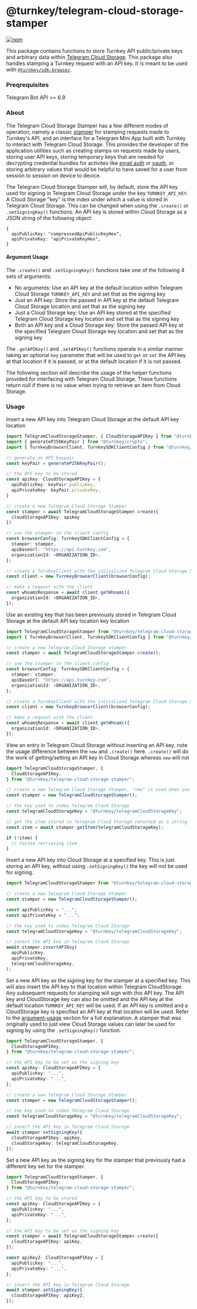 # @turnkey/telegram-cloud-storage-stamper

[![npm](https://img.shields.io/npm/v/@turnkey/telegram-cloud-storage-stamper?color=%234C48FF)](https://www.npmjs.com/package/@turnkey/telegram-cloud-storage-stamper)

This package contains functions to store Turnkey API public/private keys and arbitrary data within [Telegram Cloud Storage](https://core.telegram.org/bots/webapps#cloudstorage). This package also handles stamping a Turnkey request with an API key. It is meant to be used with [`@turnkey/sdk-browser`](https://www.npmjs.com/package/@turnkey/sdk-browser).

### Preqrequisites

Telegram Bot API >= 6.9

### About

The Telegram Cloud Storage Stamper has a few different modes of operation, namely a classic [stamper](https://docs.turnkey.com/developer-reference/api-overview/stamps) for stamping requests made to Turnkey's API, and an interface for a Telegram Mini App built with Turnkey to interact with Telegram Cloud Storage. This provides the developer of the application utilities such as creating stamps on requests made by users, storing user API keys, storing temporary keys that are needed for decrypting credential bundles for activites like [email auth](https://docs.turnkey.com/features/email-auth) or [oauth](https://docs.turnkey.com/features/oauth), or storing arbitrary values that would be helpful to have saved for a user from session to session on device to device.

The Telegram Cloud Storage Stamper will, by default, store the API key used for signing in Telegram Cloud Storage under the key `TURNKEY_API_KEY`. A Cloud Storage "key" is the index under which a value is stored in Telegram Cloud Storage. This can be changed when using the `.create()` or `.setSigningKey()` functions. An API key is stored within Cloud Storage as a JSON string of the following object:

```
{
  apiPublicKey: "compressedApiPublicKeyHex",
  apiPrivateKey: "apiPrivateKeyHex",
}
```

#### Argument Usage

The `.create()` and `.setSigningKey()` functions take one of the following 4 sets of arguments:

- No arguments: Use an API key at the default location within Telegram Cloud Storage `TURNKEY_API_KEY` and set that as the signing key
- Just an API key: Store the passed in API key at the default Telegram Cloud Storage location and set that as the signing key
- Just a Cloud Storage key: Use an API key stored at the specified Telegram Cloud Storage key location and set that as the signing key
- Both an API key and a Cloud Storage key: Store the passed API key at the specified Telegram Cloud Storage key location and set that as the signing key

The `.getAPIKey()` and `.setAPIKey()` functions operate in a similar manner taking an optional `key` parameter that will be used to `get` or `set` the API key at that location if it is passed, or at the default location if it is not passed.

The following section will describe the usage of the helper functions provided for interfacing with Telegram Cloud Storage. These functions return null if there is no value when trying to retrieve an item from Cloud Storage.

### Usage

Insert a new API key into Telegram Cloud Storage at the default API key location

```ts
import TelegramCloudStorageStamper, { CloudStorageAPIKey } from "@turnkey/telegram-cloud-storage-stamper";
import { generateP256KeyPair } from "@turnkey/crypto";
import { TurnkeyBrowserClient, TurnkeySDKClientConfig } from "@turnkey/sdk-browser";

// generate an API keypair
const keyPair = generateP256KeyPair();

// the API key to be stored
const apiKey: CloudStorageAPIKey = {
  apiPublicKey: keyPair.publicKey,
  apiPrivateKey: keyPair.privateKey,
}

// create a new Telegram Cloud Storage Stamper
const stamper = await TelegramCloudStorageStamper.create({
  cloudStorageAPIKey: apiKey
})

// use the stamper in the client config
const browserConfig: TurnkeySDKClientConfig = {
  stamper: stamper,
  apiBaseUrl: "https://api.turnkey.com",
  organizationId: <ORGANIZATION_ID>,
};

// create a TurnkeyClient with the initialized Telegram Cloud Storage Stamper
const client = new TurnkeyBrowserClient(browserConfig);

// make a request with the client
const whoamiResponse = await client.getWhoami({
  organizationId: <ORGANIZATION_ID>,
});
```

Use an existing key that has been previously stored in Telegram Cloud Storage at the default API key location key location

```ts
import TelegramCloudStorageStamper from "@turnkey/telegram-cloud-storage-stamper";
import { TurnkeyBrowserClient, TurnkeySDKClientConfig } from "@turnkey/sdk-browser";

// create a new Telegram Cloud Storage stamper
const stamper = await TelegramCloudStorageStamper.create();

// use the stamper in the client config
const browserConfig: TurnkeySDKClientConfig = {
  stamper: stamper,
  apiBaseUrl: "https://api.turnkey.com",
  organizationId: <ORGANIZATION_ID>,
};

// create a TurnkeyClient with the initialized Telegram Cloud Storage Stamper
const client = new TurnkeyBrowserClient(browserConfig);

// make a request with the client
const whoamiResponse = await client.getWhoami({
  organizationId: <ORGANIZATION_ID>,
});
```

View an entry in Telegram Cloud Storage without inserting an API key, note the usage difference between the `new` and `.create()` here. `.create()` will do the work of getting/setting an API key in Cloud Storage whereas `new` will not

```ts
import TelegramCloudStorageStamper, {
  CloudStorageAPIKey,
} from "@turnkey/telegram-cloud-storage-stamper";

// create a new Telegram Cloud Storage Stamper, "new" is used when you don't want to store or retrieve any API keys, and just need an interface into Cloud Storage
const stamper = new TelegramCloudStorageStamper();

// the key used to index Telegram Cloud Storage
const telegramCloudStorageKey = "@turnkey/telegramCloudStorageKey";

// get the item stored in Telegram Cloud Storage returned as a string
const item = await stamper.getItem(telegramCloudStorageKey);

if (!item) {
  // failed retrieving item
}
```

Insert a new API key into Cloud Storage at a specified key. This is just storing an API key, without using `.setSigningKey()` the key will not be used for signing.

```ts
import TelegramCloudStorageStamper from "@turnkey/telegram-cloud-storage-stamper";

// create a new Telegram Cloud Storage Stamper
const stamper = new TelegramCloudStorageStamper();

const apiPublicKey = "...";
const apiPrivateKey = "...";

// the key used to index Telegram Cloud Storage
const telegramCloudStorageKey = "@turnkey/telegramCloudStorageKey";

// insert the API key in Telegram Cloud Storage
await stamper.insertAPIKey(
  apiPublicKey,
  apiPrivateKey,
  telegramCloudStorageKey,
);
```

Set a new API key as the signing key for the stamper at a specified key. This will also insert the API key to that location within Telegram CloudStorage. Any subsequent requests for stamping will sign with this API key. The API key and CloudStorage key can also be omitted and the API key at the default location `TURNKEY_API_KEY` will be used. If an API key is omitted and a CloudStorage key is specified an API key at that location will be used. Refer to the [argument-usage](#argument-usage) section for a full explanation. A stamper that was originally used to just view Cloud Storage values can later be used for signing by using the `.setSigningKey()` function.

```ts
import TelegramCloudStorageStamper, {
  CloudStorageAPIKey,
} from "@turnkey/telegram-cloud-storage-stamper";

// the API key to be set as the signing key
const apiKey: CloudStorageAPIKey = {
  apiPublicKey: "...",
  apiPrivateKey: "...",
};

// create a new Telegram Cloud Storage Stamper
const stamper = new TelegramCloudStorageStamper();

// the key used to index Telegram Cloud Storage
const telegramCloudStorageKey = "@turnkey/telegramCloudStorageKey";

// insert the API key in Telegram Cloud Storage
await stamper.setSigningKey({
  cloudStorageAPIKey: apiKey,
  cloudStorageKey: telegramCloudStorageKey,
});
```

Set a new API key as the signing key for the stamper that previously had a different key set for the stamper.

```ts
import TelegramCloudStorageStamper, {
  CloudStorageAPIKey,
} from "@turnkey/telegram-cloud-storage-stamper";

// the API key to be stored
const apiKey: CloudStorageAPIKey = {
  apiPublicKey: "...",
  apiPrivateKey: "...",
};

// the API key to be set as the signing key
const stamper = await TelegramCloudStorageStamper.create({
  cloudStorageAPIKey: apiKey,
});

const apiKey2: CloudStorageAPIKey = {
  apiPublicKey: "...",
  apiPrivateKey: "...",
};

// insert the API key in Telegram Cloud Storage
await stamper.setSigningKey({
  cloudStorageAPIKey: apiKey2,
});
```
